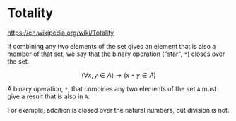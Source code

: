 # Totality

https://en.wikipedia.org/wiki/Totality


If combining any two elements of the set gives an element that is also a member of that set, we say that the binary operation ("star", `*`) closes over the set.

$$(\forall x,y \in A) \to (x \star y \in A)$$

A binary operation, `*`, that combines any two elements of the set `A` must give a result that is also in `A`.

For example, addition is closed over the natural numbers, but division is not.
